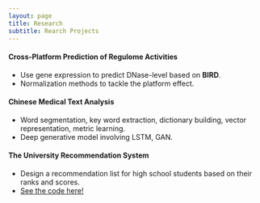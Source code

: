 ```yaml
---
layout: page
title: Research
subtitle: Rearch Projects
---
```


  
#### Cross-Platform Prediction of Regulome Activities
- Use gene expression to predict DNase-level based on **BIRD**. 
- Normalization methods to tackle the platform effect.

  
#### Chinese Medical Text Analysis
- Word segmentation, key word extraction, dictionary building, vector representation, metric learning.
- Deep generative model involving LSTM, GAN.
  
#### The University Recommendation System
- Design a recommendation list for high school students based on their ranks and scores.
- [See the code here!](https://bitbucket.org/stephlee3/2017-srt)
